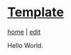 # [Template](https://alwinwoo.github.io/pages/god.html)
[home](https://alwinwoo.github.io/) | [edit](https://github.com/alwinwoo/alwinwoo.github.io/edit/master/pages/god.md)

Hello World.
